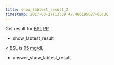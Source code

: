 ```yaml
---
title: show_labtest_result_2
timestamp: 2017-03-27T13:39:47.406195627+05:30
---
```


Get result for [BSL](labtest_name) [PP](labtest_name)
* show_labtest_result

< [BSL](labtest_name)  is [95](value) [mg/dL](unit)
* answer_show_labtest_result
